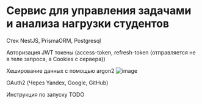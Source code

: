 # Сервис для управления задачами и анализа нагрузки студентов 

Стек NestJS, PrismaORM, Postgresql

Авторизация JWT токены (access-token, refresh-token (отправляется не в теле запроса, а Cookies с сервера))

Хеширование данных с помощью argon2
![image](https://github.com/user-attachments/assets/c9a5f249-721e-4203-8e11-c1800aa0437b)

OAuth2 (Через Yandex, Google, GitHub)


Инструкция по запуску
TODO
